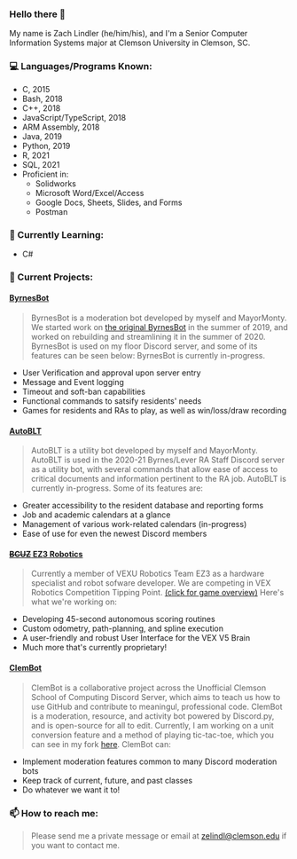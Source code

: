### Hello there 👋

My name is Zach Lindler (he/him/his), and I'm a Senior Computer Information Systems major at Clemson University in Clemson, SC.

### 💻 Languages/Programs Known:
- C, 2015
- Bash, 2018
- C++, 2018
- JavaScript/TypeScript, 2018
- ARM Assembly, 2018
- Java, 2019
- Python, 2019
- R, 2021
- SQL, 2021
- Proficient in:
  - Solidworks
  - Microsoft Word/Excel/Access
  - Google Docs, Sheets, Slides, and Forms
  - Postman

### 🌱 Currently Learning:
- C#

### 🔭 Current Projects:

#### [ByrnesBot](https://github.com/new-zelind/LeverBot2)
> ByrnesBot is a moderation bot developed by myself and MayorMonty.
> We started work on [the original ByrnesBot](https://github.com/new-zelind/LeverBot) in the summer of 2019,
> and worked on rebuilding and streamlining it in the summer of 2020.
> ByrnesBot is used on my floor Discord server, and some of its features can be seen below:
> ByrnesBot is currently in-progress.
- User Verification and approval upon server entry
- Message and Event logging
- Timeout and soft-ban capabilities
- Functional commands to satsify residents' needs
- Games for residents and RAs to play, as well as win/loss/draw recording

#### [AutoBLT](https://github.com/new-zelind/AutoBLT)
> AutoBLT is a utility bot developed by myself and MayorMonty. AutoBLT is used in the 2020-21 Byrnes/Lever RA Staff Discord server as a utility bot, with several commands that allow ease of access to critical documents and information pertinent to the RA job. AutoBLT is currently in-progress. Some of its features are:
- Greater accessibility to the resident database and reporting forms
- Job and academic calendars at a glance
- Management of various work-related calendars (in-progress)
- Ease of use for even the newest Discord members

#### [~~BCUZ~~ EZ3 Robotics](https://github.com/orgs/BCUZRobotics)
> Currently a member of VEXU Robotics Team EZ3 as a hardware specialist and robot sofware developer. We are competing in VEX Robotics Competition Tipping Point. [(click for game overview)](https://www.youtube.com/watch?v=H8XcvADUXTE) Here's what we're working on:
- Developing 45-second autonomous scoring routines
- Custom odometry, path-planning, and spline execution
- A user-friendly and robust User Interface for the VEX V5 Brain
- Much more that's currently proprietary!

#### [ClemBot](https://github.com/ClemsonCPSPC-Discord/Clembot)
> ClemBot is a collaborative project across the Unofficial Clemson School of Computing Discord Server, which aims to teach us how to use GitHub and contribute to meaningul, professional code. ClemBot is a moderation, resource, and activity bot powered by Discord.py, and is open-source for all to edit. Currently, I am working on a unit conversion feature and a method of playing tic-tac-toe, which you can see in my fork [here](https://github.com/new-zelind/ClemBot). ClemBot can:
- Implement moderation features common to many Discord moderation bots
- Keep track of current, future, and past classes
- Do whatever we want it to!

### 📫 How to reach me:
> Please send me a private message or email at zelindl@clemson.edu if you want to contact me.
